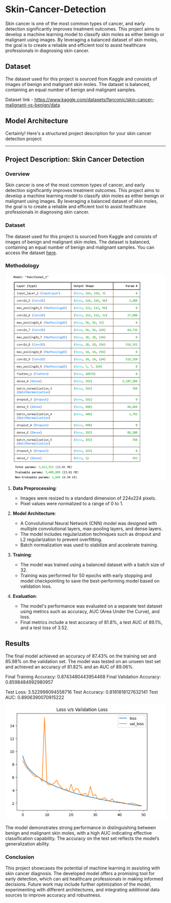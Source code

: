 # Skin-Cancer-Detection

Skin cancer is one of the most common types of cancer, and early detection significantly improves treatment outcomes. 
This project aims to develop a machine learning model to classify skin moles as either benign or malignant using images. 
By leveraging a balanced dataset of skin moles, the goal is to create a reliable and efficient tool to assist 
healthcare professionals in diagnosing skin cancer.

## Dataset 
The dataset used for this project is sourced from Kaggle and consists of images of benign and malignant skin moles. The dataset is balanced, containing an equal number of benign and malignant samples. 

Dataset link - https://www.kaggle.com/datasets/fanconic/skin-cancer-malignant-vs-benign/data


## Model Architecture

Certainly! Here's a structured project description for your skin cancer detection project:

---

## Project Description: Skin Cancer Detection

### Overview

Skin cancer is one of the most common types of cancer, and early detection significantly improves treatment outcomes. This project aims to develop a machine learning model to classify skin moles as either benign or malignant using images. By leveraging a balanced dataset of skin moles, the goal is to create a reliable and efficient tool to assist healthcare professionals in diagnosing skin cancer.

### Dataset

The dataset used for this project is sourced from Kaggle and consists of images of benign and malignant skin moles. The dataset is balanced, containing an equal number of benign and malignant samples. You can access the dataset [here](https://www.kaggle.com/datasets/fanconic/skin-cancer-malignant-vs-benign/data).

### Methodology

![alt text](image-1.png)

1. **Data Preprocessing**:
   - Images were resized to a standard dimension of 224x224 pixels.
   - Pixel values were normalized to a range of 0 to 1.

2. **Model Architecture**:
   - A Convolutional Neural Network (CNN) model was designed with multiple convolutional layers, max-pooling layers, and dense layers.
   - The model includes regularization techniques such as dropout and L2 regularization to prevent overfitting.
   - Batch normalization was used to stabilize and accelerate training.

3. **Training**:
   - The model was trained using a balanced dataset with a batch size of 32.
   - Training was performed for 50 epochs with early stopping and model checkpointing to save the best-performing model based on validation loss.  

4. **Evaluation**:
   - The model's performance was evaluated on a separate test dataset using metrics such as accuracy, AUC (Area Under the Curve), and loss.
   - Final metrics include a test accuracy of 81.8%, a test AUC of 89.1%, and a test loss of 3.52.


## Results
The final model achieved an accuracy of 87.43% on the training set and 85.98% on the validation set. The model was tested on an unseen test set and achieved an accuracy of 81.82% and an AUC of 89.06%. 

Final Training Accuracy: 0.8743480443954468 
Final Validation Accuracy: 0.8598484992980957

Test Loss: 3.522998094558716
Test Accuracy: 0.8181818127632141
Test AUC: 0.8906390070915222

![alt text](image.png)

The model demonstrates strong performance in distinguishing between benign and malignant skin moles, with a high AUC indicating effective classification capability. The accuracy on the test set reflects the model’s generalization ability.


### Conclusion

This project showcases the potential of machine learning in assisting with skin cancer diagnosis. The developed model offers a promising tool for early detection, which can aid healthcare professionals in making informed decisions. Future work may include further optimization of the model, experimenting with different architectures, and integrating additional data sources to improve accuracy and robustness.
